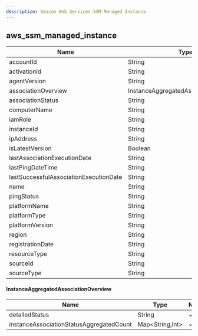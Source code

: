 ```yaml
---
description: Amazon Web Services SSM Managed Instance
---
```

aws_ssm_managed_instance
------------------------

| **Name**                               | **Type**                              | **Nullable** |
| -------------------------------------- | ------------------------------------- | ------------ |
| accountId                              | String                                | &cross;      |
| activationId                           | String                                | &check;      |
| agentVersion                           | String                                | &check;      |
| associationOverview                    | InstanceAggregatedAssociationOverview | &check;      |
| associationStatus                      | String                                | &check;      |
| computerName                           | String                                | &check;      |
| iamRole                                | String                                | &check;      |
| instanceId                             | String                                | &cross;      |
| ipAddress                              | String                                | &check;      |
| isLatestVersion                        | Boolean                               | &check;      |
| lastAssociationExecutionDate           | String                                | &check;      |
| lastPingDateTime                       | String                                | &check;      |
| lastSuccessfulAssociationExecutionDate | String                                | &check;      |
| name                                   | String                                | &check;      |
| pingStatus                             | String                                | &check;      |
| platformName                           | String                                | &check;      |
| platformType                           | String                                | &check;      |
| platformVersion                        | String                                | &check;      |
| region                                 | String                                | &cross;      |
| registrationDate                       | String                                | &check;      |
| resourceType                           | String                                | &check;      |
| sourceId                               | String                                | &check;      |
| sourceType                             | String                                | &check;      |

#### InstanceAggregatedAssociationOverview
| **Name**                                 | **Type**        | **Nullable** |
| ---------------------------------------- | --------------- | ------------ |
| detailedStatus                           | String          | &check;      |
| instanceAssociationStatusAggregatedCount | Map<String,Int> | &check;      |

